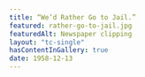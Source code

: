 ```yaml
---
title: “We’d Rather Go to Jail.”
featured: rather-go-to-jail.jpg
featuredAlt: Newspaper clipping
layout: "tc-single"
hasContentInGallery: true
date: 1958-12-13
---
```

